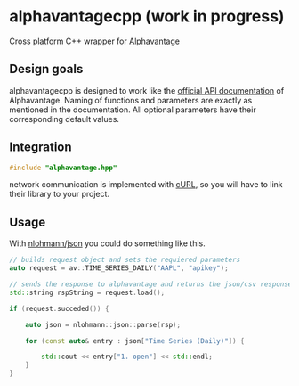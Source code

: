 # alphavantagecpp (work in progress)
Cross platform C++ wrapper for [Alphavantage](https://www.alphavantage.co)

## Design goals
alphavantagecpp is designed to work like the [official API documentation](https://www.alphavantage.co/documentation/) of Alphavantage. Naming of functions and parameters are exactly as mentioned in the documentation. All optional parameters have their corresponding default values.

## Integration
```c++
#include "alphavantage.hpp"
```
network communication is implemented with [cURL](https://curl.haxx.se/libcurl/), so you will have to link their library to your project.

## Usage
With [nlohmann/json](https://github.com/nlohmann/json) you could do something like this.
```c++
// builds request object and sets the requiered parameters
auto request = av::TIME_SERIES_DAILY("AAPL", "apikey");

// sends the response to alphavantage and returns the json/csv response as string
std::string rspString = request.load();

if (request.succeded()) {

	auto json = nlohmann::json::parse(rsp);

	for (const auto& entry : json["Time Series (Daily)"]) {

		std::cout << entry["1. open"] << std::endl;
	}
}
```
